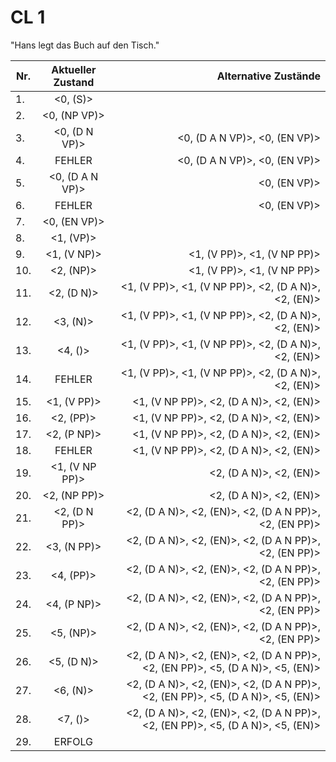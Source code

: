 # CL 1

"Hans legt das Buch auf den Tisch."

| Nr.  | Aktueller Zustand              | Alternative Zustände                                                              |
| ---- |:------------------------------:| ---------------------------------------------------------------------------------:|
| 1.   | <0, (S)>                       |                                                                                   |
| 2.   | <0, (NP VP)>                   |                                                                                   |
| 3.   | <0, (D N VP)>                  | <0, (D A N VP)>, <0, (EN VP)>                                                     |
| 4.   | FEHLER                         | <0, (D A N VP)>, <0, (EN VP)>                                                     |
| 5.   | <0, (D A N VP)>                | <0, (EN VP)>                                                                      |
| 6.   | FEHLER                         | <0, (EN VP)>                                                                      |
| 7.   | <0, (EN VP)>                   |                                                                                   |
| 8.   | <1, (VP)>                      |                                                                                   |
| 9.   | <1, (V NP)>                    | <1, (V PP)>, <1, (V NP PP)>                                                       |
| 10.  | <2, (NP)>                      | <1, (V PP)>, <1, (V NP PP)>                                                       |
| 11.  | <2, (D N)>                     | <1, (V PP)>, <1, (V NP PP)>, <2, (D A N)>, <2, (EN)>                              |
| 12.  | <3, (N)>                       | <1, (V PP)>, <1, (V NP PP)>, <2, (D A N)>, <2, (EN)>                              |
| 13.  | <4, ()>                        | <1, (V PP)>, <1, (V NP PP)>, <2, (D A N)>, <2, (EN)>                              |
| 14.  | FEHLER                         | <1, (V PP)>, <1, (V NP PP)>, <2, (D A N)>, <2, (EN)>                              |
| 15.  | <1, (V PP)>                    | <1, (V NP PP)>, <2, (D A N)>, <2, (EN)>                                           |
| 16.  | <2, (PP)>                      | <1, (V NP PP)>, <2, (D A N)>, <2, (EN)>                                           |
| 17.  | <2, (P NP)>                    | <1, (V NP PP)>, <2, (D A N)>, <2, (EN)>                                           |
| 18.  | FEHLER                         | <1, (V NP PP)>, <2, (D A N)>, <2, (EN)>                                           |
| 19.  | <1, (V NP PP)>                 | <2, (D A N)>, <2, (EN)>                                                           |
| 20.  | <2, (NP PP)>                   | <2, (D A N)>, <2, (EN)>                                                           |
| 21.  | <2, (D N PP)>                  | <2, (D A N)>, <2, (EN)>, <2, (D A N PP)>, <2, (EN PP)>                            |
| 22.  | <3, (N PP)>                    | <2, (D A N)>, <2, (EN)>, <2, (D A N PP)>, <2, (EN PP)>                            |
| 23.  | <4, (PP)>                      | <2, (D A N)>, <2, (EN)>, <2, (D A N PP)>, <2, (EN PP)>                            |
| 24.  | <4, (P NP)>                    | <2, (D A N)>, <2, (EN)>, <2, (D A N PP)>, <2, (EN PP)>                            |
| 25.  | <5, (NP)>                      | <2, (D A N)>, <2, (EN)>, <2, (D A N PP)>, <2, (EN PP)>                            |
| 26.  | <5, (D N)>                     | <2, (D A N)>, <2, (EN)>, <2, (D A N PP)>, <2, (EN PP)>, <5, (D A N)>, <5, (EN)>   |
| 27.  | <6, (N)>                       | <2, (D A N)>, <2, (EN)>, <2, (D A N PP)>, <2, (EN PP)>, <5, (D A N)>, <5, (EN)>   |
| 28.  | <7, ()>                        | <2, (D A N)>, <2, (EN)>, <2, (D A N PP)>, <2, (EN PP)>, <5, (D A N)>, <5, (EN)>   |
| 29.  | ERFOLG                         |                                                                                   |
